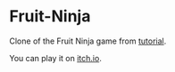 # Fruit-Ninja

Clone of the Fruit Ninja game from [tutorial](https://youtu.be/xTT1Ae_ifhM).

You can play it on [itch.io](https://mbattaloglu.itch.io/fruit-ninja).
